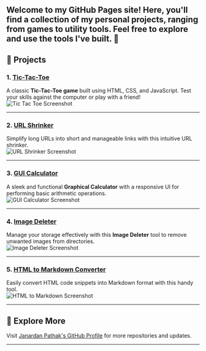 ## Welcome to my GitHub Pages site! Here, you'll find a collection of my personal projects, ranging from games to utility tools. Feel free to explore and use the tools I've built. 🎉

## 🚀 **Projects**

### 1. [Tic-Tac-Toe](https://janardan-pathak.github.io/Tic-Tac-Toe/)

A classic **Tic-Tac-Toe game** built using HTML, CSS, and JavaScript. Test your skills against the computer or play with a friend!  
![Tic Tac Toe Screenshot](https://via.placeholder.com/600x300?text=Tic-Tac-Toe+Preview)

---

### 2. [URL Shrinker](https://janardan-pathak.github.io/Url-Shrinker/)

Simplify long URLs into short and manageable links with this intuitive URL shrinker.  
![URL Shrinker Screenshot](https://via.placeholder.com/600x300?text=URL-Shrinker+Preview)

---

### 3. [GUI Calculator](https://janardan-pathak.github.io/Gui-Calculator/)

A sleek and functional **Graphical Calculator** with a responsive UI for performing basic arithmetic operations.  
![GUI Calculator Screenshot](https://via.placeholder.com/600x300?text=GUI-Calculator+Preview)

---

### 4. [Image Deleter](https://janardan-pathak.github.io/image-Deleter/)

Manage your storage effectively with this **Image Deleter** tool to remove unwanted images from directories.  
![Image Deleter Screenshot](https://via.placeholder.com/600x300?text=Image-Deleter+Preview)

---

### 5. [HTML to Markdown Converter](https://janardan-pathak.github.io/HtmlToMarkdown/)

Easily convert HTML code snippets into Markdown format with this handy tool.  
![HTML to Markdown Screenshot](https://via.placeholder.com/600x300?text=HTML-to-Markdown+Preview)

---

## 🌟 **Explore More**

Visit [Janardan Pathak's GitHub Profile](https://github.com/Janardan-Pathak) for more repositories and updates.

---


